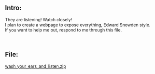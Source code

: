 ## Intro:

They are listening! Watch closely! <br>
I plan to create a webpage to expose everything, Edward Snowden style. <br>
If you want to help me out, respond to me through this file. <br>

<br>

## File:
[wash_your_ears_and_listen.zip](https://github.com/ChronosPK/Sibiu_Academic_CTF/files/10300673/wash_your_ears_and_listen.zip)
